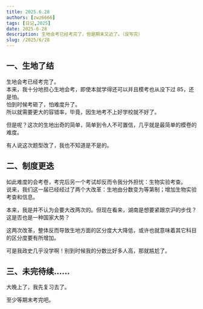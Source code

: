 ```yaml
---
title: 2025.6.28
authors: [zwz6666]
tags: [日记,2025]
date: 2025-6-28
description: 生地会考已经考完了，但是期末又近了。（没写完）
slug: /2025/6/28
---
```


## 一、生地了结

生地会考已经考完了。  
本来，我十分地担心生地会考，即使本就学得还可以并且模考也从没下过 85，还是怕。  
怕到时候考砸了，怕难度升了。  
所以就需要更大的容错率，毕竟，因生地考不上好学校就不好了。

但是呢？这次的生地出奇的简单，简单到令人不可置信，几乎就是最简单的模卷的难度。

有人说这次题型改了，我也不知道是不是的。

## 二、制度更迭

如此难度的会考卷，考完后另一个考试却反而令我分外担忧：生物实验考查。  
说来，我们这一届已经经过了两个大改革：生地由分数变为等第制；增加生物实验考查和信息。

本来，我是并不认为会要大改两次的。但现在看来，湖南是想要紧跟京沪的步伐？这是否也是一种国家大势？

这两次改革，整体反而导致生地方面的区分度大大降低，或许也就意味着其它科目的区分度要有所增加。

可是我政史几乎没学啊！别到时候我的分数比好多人高，那就尴尬了。

## 三、未完待续……

大晚上了，我先复习去了。

至少等期末考完吧。
